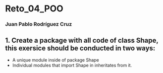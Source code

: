 # Reto_04_POO
### Juan Pablo Rodríguez Cruz

## 1. Create a package with all code of class Shape, this exersice should be conducted in two ways:
- A unique module inside of package Shape
- Individual modules that import Shape in inheritates from it.

```python

